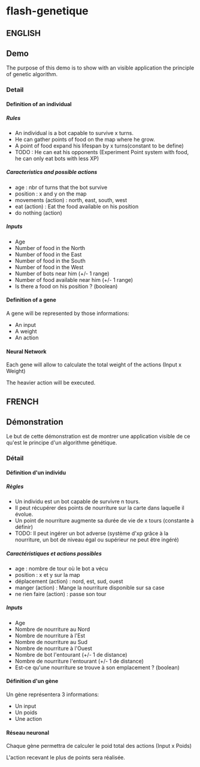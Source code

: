 # flash-genetique

## ENGLISH

## Demo
The purpose of this demo is to show with an visible application the principle of genetic algorithm.

### Detail
#### Definition of an individual

##### Rules
- An individual is a bot capable to survive x turns.
- He can gather points of food on the map where he grow.
- A point of food expand his lifespan by x turns(constant to be define)
- TODO : He can eat his opponents (Experiment Point system with food, he can only eat bots with less XP)

##### Caracteristics and possible actions
- age : nbr of turns that the bot survive
- position : x and y on the map
- movements (action) : north, east, south, west
- eat (action) : Eat the food available on his position
- do nothing (action)

##### Inputs
- Age
- Number of food in the North
- Number of food in the East
- Number of food in the South
- Number of food in the West
- Number of bots near him (+/- 1 range)
- Number of food available near him (+/- 1 range)
- Is there a food on his position ? (boolean)

#### Definition of a gene
A gene will be represented by those informations:
- An input
- A weight
- An action

#### Neural Network
Each gene will allow to calculate the total weight of the actions (Input x Weight)

The heavier action will be executed.



## FRENCH

## Démonstration
Le but de cette démonstration est de montrer une application visible de ce qu'est le principe d'un algorithme génétique.

### Détail
#### Définition d'un individu

##### Règles
- Un individu est un bot capable de survivre n tours.
- Il peut récupérer des points de nourriture sur la carte dans laquelle il évolue.
- Un point de nourriture augmente sa durée de vie de x tours (constante à définir)
- TODO: Il peut ingérer un bot adverse (système d'xp grâce à la nourriture, un bot de niveau égal ou supérieur ne peut être ingéré)

##### Caractéristiques et actions possibles
- age : nombre de tour où le bot a vécu
- position : x et y sur la map
- déplacement (action) : nord, est, sud, ouest
- manger (action) : Mange la nourriture disponible sur sa case
- ne rien faire (action) : passe son tour

##### Inputs
- Age
- Nombre de nourriture au Nord
- Nombre de nourriture à l'Est
- Nombre de nourriture au Sud
- Nombre de nourriture à l'Ouest
- Nombre de bot l'entourant (+/- 1 de distance)
- Nombre de nourriture l'entourant (+/- 1 de distance)
- Est-ce qu'une nourriture se trouve à son emplacement ? (boolean)

#### Définition d'un gène
Un gène représentera 3 informations:
- Un input
- Un poids
- Une action

#### Réseau neuronal
Chaque gène permettra de calculer le poid total des actions (Input x Poids)

L'action recevant le plus de points sera réalisée.




